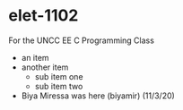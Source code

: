 # elet-1102
For the UNCC EE C Programming Class

- an item
- another item
  - sub item one
  - sub item two
- Biya Miressa was here (biyamir) (11/3/20) 
